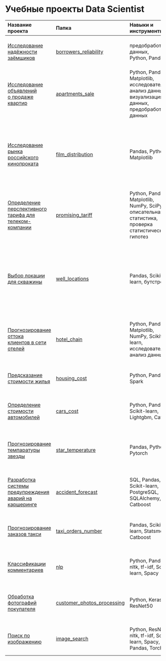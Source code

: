 # Учебные проекты Data Scientist 

| Название проекта| Папка|Навыки и инструменты| Задача проекта|
| :---------------|:-----|:-------------------|:----------------|
|[Исследование надёжности <br> заёмщиков](https://github.com/evgenijzozulya/my_project_yp/tree/main/borrowers_reliability)|[borrowers_reliability](https://github.com/evgenijzozulya/my_project_yp/tree/main/borrowers_reliability)|предобработка данных, <br> Python, Pandas|Изучить влияние различных факторов на возврат кредита в срок|                                                               
|[Исследование объявлений <br> о продаже квартир](https://github.com/evgenijzozulya/my_project_yp/tree/main/apartments_sale)|[apartments_sale](https://github.com/evgenijzozulya/my_project_yp/tree/main/apartments_sale)|Python, Pandas, Matplotlib, <br> исследовательский анализ данных, <br> визуализация данных, предобработка данных|Выявить ключевые параметры влияющие на стоимость квартиры|
|[Исследование рынка <br> российского кинопроката](https://github.com/evgenijzozulya/my_project_yp/tree/main/film_distribution)|[film_distribution](https://github.com/evgenijzozulya/my_project_yp/tree/main/film_distribution)|Pandas, Python, Matplotlib| Изучить рынок российского кинопроката и выявить текущие тренды. Основной вопрос, насколько фильмы  <br> c государственной поддержкой интересны зрителю|
|[Определение перспективного <br> тарифа для телеком-компании](https://github.com/evgenijzozulya/my_project_yp/tree/main/promising_tariff)|[promising_tariff](https://github.com/evgenijzozulya/my_project_yp/tree/main/promising_tariff)|Python, Pandas, Matplotlib, <br> NumPy, SciPy, описательная статистика, <br> проверка статистических гипотез|Определить тариф приносящий больше всего денег|
|[Выбор локации для скважины](https://github.com/evgenijzozulya/my_project_yp/tree/main/well_locations)|[well_locations](https://github.com/evgenijzozulya/my_project_yp/tree/main/well_locations)|Pandas, Scikit-learn, бутстреп|Построить модель машинного обучения, которая поможет определить регион, где добыча принесёт наибольшую прибыль. Проанализировать возможную прибыль и риски|
|[Прогнозирование оттока <br> клиентов в сети отелей](https://github.com/evgenijzozulya/my_project_yp/tree/main/hotel_chain)|[hotel_chain](https://github.com/evgenijzozulya/my_project_yp/tree/main/hotel_chain)|Python, Pandas, Matplotlib, <br> NumPy, Scikit-learn, <br> исследовательский анализ данных| Разработать модель машинного обучения, которая предсказывает отказ от брони номера в отеле|
|[Предсказание стоимости жилья](https://github.com/evgenijzozulya/my_project_yp/tree/main/housing_cost)|[housing_cost](https://github.com/evgenijzozulya/my_project_yp/tree/main/housing_cost)|Python, Pandas, Spark|Модель предсказания медианной стоимости квартиры|
|[Определение стоимости автомобилей](https://github.com/evgenijzozulya/my_project_yp/tree/main/cars_cost)|[cars_cost](https://github.com/evgenijzozulya/my_project_yp/tree/main/cars_cost)|Python, Pandas, Scikit-learn, <br> Lightgbm, Catboost|Построить модель для определения рыночной стоимости своего автомобиля|
|[Прогнозирование темпаратуры звезды](https://github.com/evgenijzozulya/my_project_yp/tree/main/star_temperature)|[star_temperature](https://github.com/evgenijzozulya/my_project_yp/tree/main/star_temperature)|Pandas, Python, Pytorch|C помощью нейросети определять температуру на поверхности обнаруженных звёзд|
|[Разработка системы предупреждения <br> аварий на каршеринге](https://github.com/evgenijzozulya/my_project_yp/tree/main/accident_forecast)|[accident_forecast](https://github.com/evgenijzozulya/my_project_yp/tree/main/accident_forecast)|SQL, Pandas, Scikit-learn, PostgreSQL, SQLAlchemy, Catboost|Cоздать систему, которая могла бы оценить риск ДТП по выбранному маршруту движения|
|[Прогнозирование заказов такси](https://github.com/evgenijzozulya/my_project_yp/tree/main/taxi_orders_number)|[taxi_orders_number](https://github.com/evgenijzozulya/my_project_yp/tree/main/taxi_orders_number)|Pandas, Scikit-learn, Statsmodels, Catboost|Построить модель, которая спрогнозирует количество заказов такси на следующий час|
|[Классификации комментариев](https://github.com/evgenijzozulya/my_project_yp/tree/main/nlp)|[nlp](https://github.com/evgenijzozulya/my_project_yp/tree/main/nlp)|Python, Pandas, nltk, tf-idf, Scikit-learn, Spacy| Обучите модель классифицировать комментарии на позитивные и негативные|
|[Обработка фотографий покупателя](https://github.com/evgenijzozulya/my_project_yp/tree/main/customer_photos_processing)|[customer_photos_processing](https://github.com/evgenijzozulya/my_project_yp/tree/main/customer_photos_processing)|Python, Keras, ResNet50|Постройте модель, которая по фотографии определит приблизительный возраст человека|
|[Поиск по изображению](https://github.com/evgenijzozulya/my_project_yp/blob/main/image_search/image_search.ipynb)|[image_search](https://github.com/evgenijzozulya/my_project_yp/blob/main/image_search/image_search.ipynb)|Python, ResNet50, nltk, tf-idf, Scikit-learn, Spacy, Pandas, Torchvision| Разработать модель соединяющую текстовые данные и изображения|
